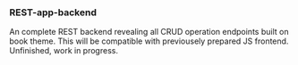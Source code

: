 ### REST-app-backend

An complete REST backend revealing all CRUD operation endpoints built on book theme. This will be compatible with previousely prepared JS frontend.
Unfinished, work in progress.
